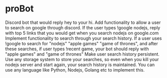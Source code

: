 # proBot
Discord bot that would reply hey to your hi.  Add functionality to allow a user to search on google through discord. If the user types !google nodejs, reply with top 5 links that you would get when you search nodejs on google.com  Implement functionality to search through your search history. If a user uses !google to search for "nodejs" "apple games" "game of thrones", and after these searches, if user types !recent game, your bot should reply with "apple games" and "game of thrones"  Make user search history persistent. Use any storage system to store your searches, so even when you kill your nodejs server and start again, your search history is maintained.  You can use any language like Python, Nodejs, Golang etc to implement this.
